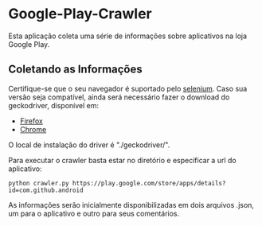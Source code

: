 # Google-Play-Crawler

Esta aplicação coleta uma série de informações sobre aplicativos na loja Google Play.

## Coletando as Informações
Certifique-se que o seu navegador é suportado pelo [selenium](https://www.selenium.dev/documentation/en/getting_started_with_webdriver/browsers/). Caso sua versão seja compatível, ainda será necessário fazer o download do geckodriver, disponível em:
  - [Firefox](https://github.com/mozilla/geckodriver/releases)
  - [Chrome](https://sites.google.com/a/chromium.org/chromedriver/downloads)

O local de instalação do driver é "./geckodriver/".

Para executar o crawler basta estar no diretório e especificar a url do aplicativo:
```
python crawler.py https://play.google.com/store/apps/details?id=com.github.android
```
As informações serão inicialmente disponibilizadas em dois arquivos .json, um para o aplicativo e outro para seus comentários.